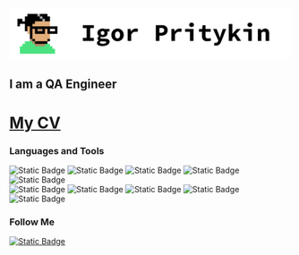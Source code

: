 ![Header](https://github.com/TrickStealer/TrickStealer/blob/main/assets/header.png)

## I am a QA Engineer

# [My CV](https://drive.google.com/file/d/1aaxlsC83btmp9NQotAr0H2qUcTpDWvNm/view?usp=sharing)

### Languages and Tools
![Static Badge](https://img.shields.io/badge/python-white?style=for-the-badge&logo=python) ![Static Badge](https://img.shields.io/badge/java_script-white?style=for-the-badge&logo=javascript) ![Static Badge](https://img.shields.io/badge/C%2FC%2B%2B-white?style=for-the-badge&logo=C%2B%2B&logoColor=%23039) ![Static Badge](https://img.shields.io/badge/Selenium_WebDriver-white?style=for-the-badge&logo=selenium) ![Static Badge](https://img.shields.io/badge/SQL-white?style=for-the-badge)  
![Static Badge](https://img.shields.io/badge/Jira-white?style=for-the-badge&logo=Jira&logoColor=%2306c) ![Static Badge](https://img.shields.io/badge/Git-white?style=for-the-badge&logo=Git) ![Static Badge](https://img.shields.io/badge/Perforce-white?style=for-the-badge&logo=Perforce&logoColor=black) ![Static Badge](https://img.shields.io/badge/Postman-white?style=for-the-badge&logo=Postman) ![Static Badge](https://img.shields.io/badge/Linux-white?style=for-the-badge&logo=Linux&logoColor=black)

### Follow Me
[![Static Badge](https://img.shields.io/badge/Linked_In-white?style=for-the-badge&logo=linkedin&logoColor=%2306c&link=%3Cobject%3Ehttps%3A%2F%2Fwww.linkedin.com%2Fin%2Figor-pritykin-70152430b%2F%3C%2Fobject%3E)](https://www.linkedin.com/in/igor-pritykin-70152430b/)
